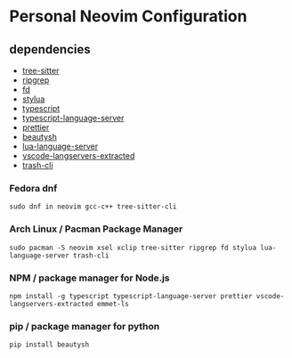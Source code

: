 # Personal Neovim Configuration

## dependencies
* [tree-sitter](https://github.com/tree-sitter/tree-sitter)
* [ripgrep](https://github.com/BurntSushi/ripgrep)
* [fd](https://github.com/sharkdp/fd)
* [stylua](https://github.com/JohnnyMorganz/StyLua)
* [typescript](https://github.com/microsoft/TypeScript)
* [typescript-language-server](https://github.com/typescript-language-server/typescript-language-server)
* [prettier](https://github.com/prettier/prettier)
* [beautysh](https://github.com/lovesegfault/beautysh)
* [lua-language-server](https://github.com/sumneko/)
* [vscode-langservers-extracted](https://github.com/hrsh7th/vscode-langservers-extracted)
* [trash-cli](https://github.com/andreafrancia/trash-cli)

### Fedora dnf
```
sudo dnf in neovim gcc-c++ tree-sitter-cli
```

### Arch Linux / Pacman Package Manager
```
sudo pacman -S neovim xsel xclip tree-sitter ripgrep fd stylua lua-language-server trash-cli
```

### NPM / package manager for Node.js
```
npm install -g typescript typescript-language-server prettier vscode-langservers-extracted emmet-ls
```

### pip / package manager for python
```
pip install beautysh
```
